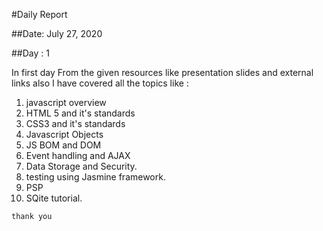 #Daily Report

##Date: July 27, 2020

##Day : 1

In first day From the given resources like presentation slides and external links also I have covered all the topics like :

1. javascript overview
2. HTML 5 and it's standards
3. CSS3 and it's standards
4. Javascript Objects
5. JS BOM and DOM
6. Event handling and AJAX
7. Data Storage and Security.
8. testing using Jasmine framework.
9. PSP
10. SQite tutorial.

```
thank you
```
